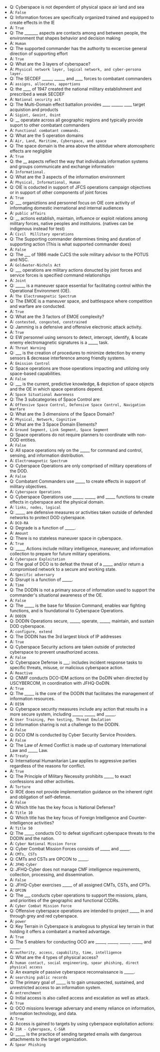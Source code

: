 * Q: Cyberspace is not dependent of physical space air land and sea
* A: `False`
* Q: Information forces are specifically organized trained and equipped to create effects in the IE
* A: `True`
* Q: The _______ aspects are contacts among and between people, the environment that shapes behavior and decision making
* A: `Human`
* Q: The supported commander has the authority to excercise general direction of supporting effort
* A: `True`
* Q: What are the 3 layers of cyberspace?
* A: `Physical network layer, logical network, and cyber-persona layer.`
* Q: The SECDEF _____, _____, and ____ forces to combatant commanders
* A: `assigns, allocates, apportions`
* Q: the ____ of 1947 created the national military establishment and prescribed a weak SECDEF
* A: `National security act`
* Q: The Multi-Domain effect battalion provides ____ ______ ____ target acquistion and products
* A: `Sigint, Geoint, Osint`
* Q: __ operatate across all geographic regions and typically provide suport to other combatant commanders
* A: `Functional combatant commands.`
* Q: What are the 5 operation domains
* A: `Air, Land, Maritime, Cyberspace, and space`
* Q: The space domain is the area above the altitidue where atomospheric effects are negligible
* A: `True`
* Q: the __ aspects reflect the way that individuals information systems and groups communicate and exchange information
* A: `Informational.`
* Q: What are the 3 aspects of the information environment
* A: `Physical, Informational, Human`
* Q: OIE is coducted in support of JFCS operations campaign objectives or in support of other components of joint forces
* A: `True`
* Q: ___ organiztions and personnel focus on OIE core activity of informating domestic inernational and internal audiences
* A: `public affairs`
* Q: __ actions establish, maintain, influence or exploit relations among military forces, native peoples and instituions. (natives can be indigenous instead for test)
* A: `Civil  Millitary operations`
* Q: The Supporting commander determines timing and duration of supporting action (This is what supported commander does)
* A: `False`
* Q: The ___ of 1986 made CJCS the sole military advisor to the POTUS and NSC.
* A: `Goldwater-Nichols Act`
* Q: ___ operations are military actions donucted by joint forces and service forces is specified command relationships
* A: `Joint`
* Q: _____ is a maneuver space essential for facilitating control within the Operational Environment (OE).
* A: `The Electromagnetic Spectrum`
* Q: The EMOE is a maneuver space, and battlespace where competition and warfare are conducted.
* A: `True`
* Q: What are the 3 factors of EMOE complexity?
* A: `contested, congested, constrained`
* Q: Jamming is a defensive and offensive electronic attack activity.
* A: `True`
* Q: EW personnel using sensors to detect, intercept, identify, & locate enemy electromagnetic signatures is a _____ task.
* A: `Threat Warning`
* Q: ___ is the creation of procedures to minimize detection by enemy sensors & decrease interference among friendly systems.
* A: `Emission Control`
* Q: Space operations are those operations impacting and utilizing only space-based capabilities.
* A: `False`
* Q: ___ is the current, predictive knowledge, & depiction of space objects and the OE in which space operations depend.
* A: `Space Situational Awareness`
* Q: The 3 subcategories of Space Control are:
* A: `Offensive Space Control, Defensive Space Control, Navigation Warfare`
* Q: What are the 3 dimensions of the Space Domain?
* A: `Physical, Network, Cognitive`
* Q: What are the 3 Space Domain Elements?
* A: `Ground Segment, Link Segment, Space Segment`
* Q: Space operations do not require planners to coordinate with non-DOD entities.
* A: `False`
* Q: All space operations rely on the _____ for command and control, sensing, and information distribution.
* A: `Electromagnetic Spectrum`
* Q: Cyberspace Operations are only comprised of military operations of the DOD.
* A: `False`
* Q: Combatant Commanders use _____ to create effects in support of military objectives.
* A: `Cyberspace Operations`
* Q: Cyberspace Operations use _____, _____, and _____ functions to create effects in cyberspace and the physical domain.
* A: `links, nodes, logical`
* Q: _____ are defensive measures or activities taken outside of defended networks to protect DOD cyberspace.
* A: `DCO-RA`
* Q: Degrade is a function of _____.
* A: `Amount`
* Q: There is no stateless maneuver space in cyberspace.
* A: `True`
* Q: _____ Actions include military intelligence, maneuver, and information collection to prepare for future military operations.
* A: `Cyberspace Exploitation`
* Q: The goal of DCO is to defeat the threat of a _____ and/or return a compromised network to a secure and working state.
* A: `Specific adversary`
* Q: Disrupt is a function of _____.
* A: `Time`
* Q: The DODIN is not a primary source of information used to support the commander's situational awareness of the OE.
* A: `False`
* Q: The _____ is the base for Mission Command, enables war fighting functions, and is foundational to Cyberspace Operations.
* A: `DODIN`
* Q: DODIN Operations secure, _____, operate, _____, maintain, and sustain DOD cyberspace.
* A: `configure, extend`
* Q: The DODIN has the 3rd largest block of IP addresses
* A: `True`
* Q: Cyberspace Security actions are taken outside of protected cyberspace to prevent unauthorized access.
* A: `False`
* Q: Cyberspace Defense is ___: includes incident response tasks to specific threats, misuse, or malicious cyberspace action.
* A: `Reactive`
* Q: CNMF conducts DCO-IDM actions on the DoDIN when directed by USCYBERCOM, in coordination with JFHQ-DoDIN.
* A: `True`
* Q: The _____ is the core of the DODIN that facilitates the management of information resources.
* A: `DISN`
* Q: Cyberspace security measures include any action that results in a more secure system, including _____, _____, and _____.
* A: `User Training, Pen testing, Threat Emulation`
* Q: Information sharing is not a challenge to the DODIN.
* A: `False`
* Q: DCO IDM is conducted by Cyber Security Service Providers.
* A: `False`
* Q: The Law of Armed Conflict is made up of customary International Law and _____ Law.
* A: `Treaty`
* Q: International Humanitarian Law applies to aggressive parties regardless of the reasons for conflict.
* A: `True`
* Q: The Principle of Military Necessity prohibits _____ to exact confessions and other activities.
* A: `Torture`
* Q: ROE does not provide implementation guidance on the inherent right and obligation of self-defense.
* A: `False`
* Q: Which title has the key focus is National Defense?
* A: `Title 10`
* Q: Which title has the key focus of Foreign Intelligence and Counter-Intelligence activities?
* A: `Title 50`
* Q: The _____ conducts CO to defeat significant cyberspace threats to the DODIN and the nation.
* A: `Cyber National Mission Force`
* Q: Cyber Combat Mission Forces consists of _____ and _____.
* A: `CMTs, CSTs`
* Q: CMTs and CSTs are OPCON to _____.
* A: `JFHQ-Cyber`
* Q: JFHQ-Cyber does not manage CMF intelligence requirements, collection, processing, and dissemination.
* A: `False`
* Q: JFHQ-Cyber exercises _____ of all assigned CMTs, CSTs, and CPTs.
* A: `OPCON`
* Q: The ___ conducts cyber operations to support the missions, plans, and priorities of the geographic and functional CCDRs.
* A: `Cyber Combat Mission Force`
* Q: Offensive cyberspace operations are intended to project _____ in and through grey and red cyberspace.
* A: `power`
* Q: Key Terrain in Cyberspace is analogous to physical key terrain in that holding it offers a combatant a marked advantage.
* A: `True`
* Q: The 5 enablers for conducting OCO are _____, _____, _____, _____, and _____.
* A: `authority, access, capability, time, intelligence`
* Q: What are the 4 types of physical access?
* A: `human contact, social engineering, spear phishing, direct physical access `
* Q: An example of passive cyberspace reconnaissance is _____.
* A: `searching public records `
* Q: The primary goal of _____ is to gain unsuspected, sustained, and unrestricted access to an information system.
* A: `entrenchment`
* Q: Initial access is also called access and escalation as well as attack.
* A: `True`
* Q: OCO missions leverage adversary and enemy reliance on information, information technology, and data.
* A: `True`
* Q: Access is gained to targets by using cyberspace exploitation actions:
* A: `ISR - Cyberspace, C-S&R`
* Q: _____ is the practice of sending targeted emails with dangerous attachments to the target organization.
* A: `Spear Phishing`
